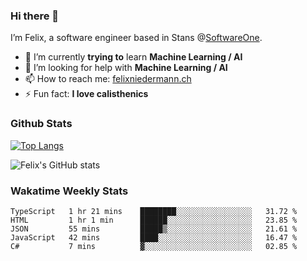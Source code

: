 ### Hi there 👋

I’m Felix, a software engineer based in Stans @[SoftwareOne](https://www.softwareone.com/en-ch/). 

- 🌱 I’m currently **trying to** learn **Machine Learning / AI**
- 🤔 I’m looking for help with **Machine Learning / AI**
- 📫 How to reach me: [felixniedermann.ch](https://felixniedermann.ch)
- ⚡ Fun fact: **I love calisthenics**

### Github Stats

[![Top Langs](https://github-readme-stats.vercel.app/api/top-langs/?username=FelixNiedermann&layout=compact&langs_count=10&theme=dracula)](https://github.com/FelixNiedermann)

![Felix's GitHub stats](https://github-readme-stats.vercel.app/api?username=FelixNiedermann&show_icons=true&theme=dracula)

### Wakatime Weekly Stats
<!--START_SECTION:waka-->
```text
TypeScript   1 hr 21 mins    ████████░░░░░░░░░░░░░░░░░   31.72 % 
HTML         1 hr 1 min      ██████░░░░░░░░░░░░░░░░░░░   23.85 % 
JSON         55 mins         █████▒░░░░░░░░░░░░░░░░░░░   21.61 % 
JavaScript   42 mins         ████░░░░░░░░░░░░░░░░░░░░░   16.47 % 
C#           7 mins          ▓░░░░░░░░░░░░░░░░░░░░░░░░   02.85 % 
```
<!--END_SECTION:waka-->
